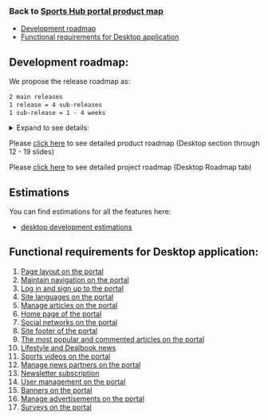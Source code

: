 ### Back to [Sports Hub portal product map](../../README.md#sports-hub-platform-details)

- [Development roadmap](#development-roadmap)
- [Functional requirements for Desktop application](#functional-requirements-for-desktop-application)

## Development roadmap:

We propose the release roadmap as:

    2 main releases
    1 release = 4 sub-releases
    1 sub-release = 1 - 4 weeks

<details>
  <summary>Expand to see details:</summary>

![Desktop development roadmap](/desktop_application_features/images_files/desktop_releases.jpg)

</details>

Please [click here](https://docs.google.com/presentation/d/1a2WLbLiwcDXZJoMR6pjrTWYA0fsODkBm/edit#slide=id.p12) to see detailed product roadmap (Desktop section through 12 - 19 slides)


Please [click here](https://docs.google.com/spreadsheets/d/1FGr5xKmmvYVBvGZDizURiUfLX6oDd3LUTettR0hlZ_k/edit?usp=sharing) to see detailed project roadmap (Desktop Roadmap tab)

## Estimations

You can find estimations for all the features here:
- [desktop development estimations](/desktop_application_features/desktop_application_features_list/desktop_estimations.xlsx)

## Functional requirements for Desktop application:

1. [Page layout on the portal](/desktop_application_features/project_layout/README.md)
2. [Maintain navigation on the portal](/desktop_application_features/maintain_navigation/README.md)
3. [Log in and sign up to the portal](/desktop_application_features/log_in_and_sign_up/README.md)
4. [Site languages on the portal](/desktop_application_features/site_languages/README.md)
5. [Manage articles on the portal](/desktop_application_features/manage_articles/README.md)
6. [Home page of the portal](/desktop_application_features/home_page/README.md)
7. [Social networks on the portal](/desktop_application_features/social_networks/README.md)
8. [Site footer of the portal](/desktop_application_features/site_footer/README.md)
9. [The most popular and commented articles on the portal](/desktop_application_features/most_popular_and_commented/README.md)
10. [Lifestyle and Dealbook news](/desktop_application_features/lifestyle_dealbook_news/README.md)
11. [Sports videos on the portal](/desktop_application_features/video_page/README.md)
12. [Manage news partners on the portal](/desktop_application_features/manage_news_partners/README.md)
13. [Newsletter subscription](/desktop_application_features/newsletter_email/README.md)
14. [User management on the portal](/desktop_application_features/user_management/README.md)
15. [Banners on the portal](/desktop_application_features/banners/README.md)
16. [Manage advertisements on the portal](/desktop_application_features/manage_ads/README.md)
17. [Surveys on the portal](/desktop_application_features/surveys/README.md)
